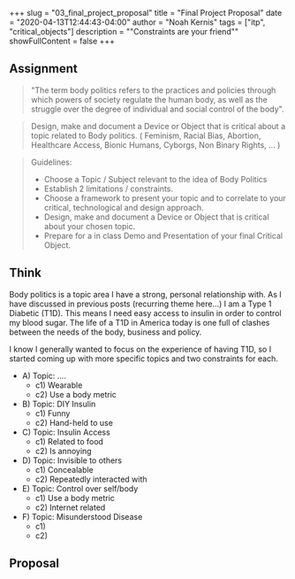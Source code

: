 +++
slug = "03_final_project_proposal"
title = "Final Project Proposal"
date = "2020-04-13T12:44:43-04:00"
author = "Noah Kernis"
tags = ["itp", "critical_objects"]
description = "\"Constraints are your friend\""
showFullContent = false
+++

## Assignment

> "The term body politics refers to the practices and policies through which powers of society regulate the human body, as well as the struggle over the degree of individual and social control of the body".

> Design, make and document a Device or Object that is critical about a topic related to Body politics. ( Feminism, Racial Bias, Abortion, Healthcare Access, Bionic Humans, Cyborgs, Non Binary Rights, ... )

> Guidelines:
>    - Choose a Topic / Subject relevant to the idea of Body Politics
>    - Establish 2 limitations / constraints.
>    - Choose a framework to present your topic and to correlate to your critical, technological and design approach.
>    - Design, make and document a Device or Object that is critical about your chosen topic.
>    - Prepare for a in class Demo and Presentation of your final Critical Object.

## Think

Body politics is a topic area I have a strong, personal relationship with. As I have discussed in previous posts (recurring theme here...) I am a Type 1 Diabetic (T1D). This means I need easy access to insulin in order to control my blood sugar. The life of a T1D in America today is one full of clashes between the needs of the body, business and policy. 

I know I generally wanted to focus on the experience of having T1D, so I started coming up with more specific topics and two constraints for each.

<!-- TODO: PHOTO OF NOTEBOOK -->
<!-- {{< figure src="img/..." alt="..." caption="[ ... ]" >}} -->

* A) Topic: ....
	- c1) Wearable
	- c2) Use a body metric
* B) Topic: DIY Insulin
	- c1) Funny 
	- c2) Hand-held to use
* C) Topic: Insulin Access
	- c1) Related to food
	- c2) Is annoying 
* D) Topic: Invisible to others
	- c1) Concealable
	- c2) Repeatedly interacted with 
* E) Topic: Control over self/body
	- c1) Use a body metric
	- c2) Internet related
* F) Topic: Misunderstood Disease
	- c1) 
	- c2) 

## Proposal

